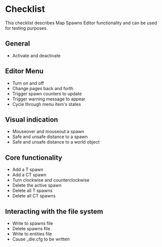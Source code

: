 # Checklist

This checklist describes Map Spawns Editor functionality and can be used for testing purposes.

## General

- Activate and deactivate

## Editor Menu

- Turn on and off
- Change pages back and forth
- Trigger spawn counters to update
- Trigger warning message to appear
- Cycle through menu item's states

## Visual indication

- Mouseover and mouseout a spawn
- Safe and unsafe distance to a spawn
- Safe and unsafe distance to a world object

## Core functionality

- Add a T spawn
- Add a CT spawn
- Turn clockwise and counterclockwise
- Delete the active spawn
- Delete all T spawns
- Delete all CT spawns

## Interacting with the file system

- Write to spawns file
- Delete spawns file
- Write to entities file
- Cause _die.cfg to be written
